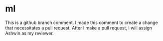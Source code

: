 # ml
 This is a github branch comment. I made this comment to create a change that necessitates a pull request. After I make a pull request, I will assign Ashwin as my reviewer.
